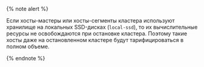 {% note alert %}

Если хосты-мастеры или хосты-сегменты кластера используют хранилище на локальных SSD-дисках (`local-ssd`), то их вычислительные ресурсы не освобождаются при остановке кластера. Поэтому такие хосты даже на остановленном кластере будут тарифицироваться в полном объеме.

{% endnote %}
